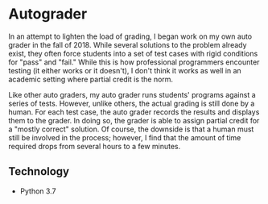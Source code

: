 # Autograder
In an attempt to lighten the load of grading, I began work on my own auto grader in the fall of 2018.  While several solutions to the problem already exist, they often force students into a set of test cases with rigid conditions for "pass" and "fail."  While this is how professional programmers encounter testing (it either works or it doesn't), I don't think it works as well in an academic setting where partial credit is the norm.  

Like other auto graders, my auto grader runs students' programs against a series of tests.  However, unlike others, the actual grading is still done by a human.  For each test case, the auto grader records the results and displays them to the grader.  In doing so, the grader is able to assign partial credit for a "mostly correct" solution.  Of course, the downside is that a human must still be involved in the process; however, I find that the amount of time required drops from several hours to a few minutes.  

## Technology
* Python 3.7